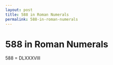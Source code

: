 ```yaml
---
layout: post
title: 588 in Roman Numerals
permalink: 588-in-roman-numerals
---
```


# 588 in Roman Numerals

588 = DLXXXVIII
